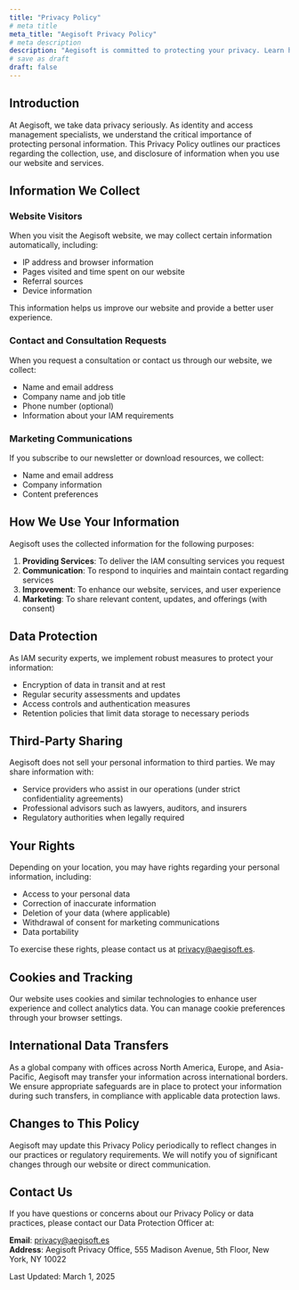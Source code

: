 ```yaml
---
title: "Privacy Policy"
# meta title
meta_title: "Aegisoft Privacy Policy"
# meta description
description: "Aegisoft is committed to protecting your privacy. Learn how we collect, use, and safeguard your information when you use our website and services."
# save as draft
draft: false
---
```


## Introduction

At Aegisoft, we take data privacy seriously. As identity and access management specialists, we understand the critical importance of protecting personal information. This Privacy Policy outlines our practices regarding the collection, use, and disclosure of information when you use our website and services.

## Information We Collect

### Website Visitors

When you visit the Aegisoft website, we may collect certain information automatically, including:

- IP address and browser information
- Pages visited and time spent on our website
- Referral sources
- Device information

This information helps us improve our website and provide a better user experience.

### Contact and Consultation Requests

When you request a consultation or contact us through our website, we collect:

- Name and email address
- Company name and job title
- Phone number (optional)
- Information about your IAM requirements

### Marketing Communications

If you subscribe to our newsletter or download resources, we collect:

- Name and email address
- Company information
- Content preferences

## How We Use Your Information

Aegisoft uses the collected information for the following purposes:

1. **Providing Services**: To deliver the IAM consulting services you request
2. **Communication**: To respond to inquiries and maintain contact regarding services
3. **Improvement**: To enhance our website, services, and user experience
4. **Marketing**: To share relevant content, updates, and offerings (with consent)

## Data Protection

As IAM security experts, we implement robust measures to protect your information:

- Encryption of data in transit and at rest
- Regular security assessments and updates
- Access controls and authentication measures
- Retention policies that limit data storage to necessary periods

## Third-Party Sharing

Aegisoft does not sell your personal information to third parties. We may share information with:

- Service providers who assist in our operations (under strict confidentiality agreements)
- Professional advisors such as lawyers, auditors, and insurers
- Regulatory authorities when legally required

## Your Rights

Depending on your location, you may have rights regarding your personal information, including:

- Access to your personal data
- Correction of inaccurate information
- Deletion of your data (where applicable)
- Withdrawal of consent for marketing communications
- Data portability

To exercise these rights, please contact us at privacy@aegisoft.es.

## Cookies and Tracking

Our website uses cookies and similar technologies to enhance user experience and collect analytics data. You can manage cookie preferences through your browser settings.

## International Data Transfers

As a global company with offices across North America, Europe, and Asia-Pacific, Aegisoft may transfer your information across international borders. We ensure appropriate safeguards are in place to protect your information during such transfers, in compliance with applicable data protection laws.

## Changes to This Policy

Aegisoft may update this Privacy Policy periodically to reflect changes in our practices or regulatory requirements. We will notify you of significant changes through our website or direct communication.

## Contact Us

If you have questions or concerns about our Privacy Policy or data practices, please contact our Data Protection Officer at:

**Email**: privacy@aegisoft.es  
**Address**: Aegisoft Privacy Office, 555 Madison Avenue, 5th Floor, New York, NY 10022

Last Updated: March 1, 2025
